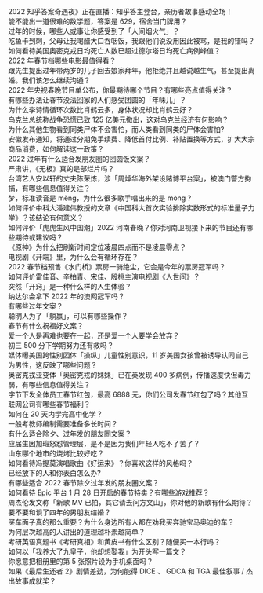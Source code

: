 2022 知乎答案奇遇夜》正在直播：知乎答主登台，亲历者故事感动全场！  
能不能出一道很难的数学题，答案是 629，宿舍当门牌用？  
过年的时候，哪些人或事让你感受到了「人间烟火气」？  
吃鱼卡到刺，父母让我喝醋大口吞咽饭，我跟他们说没用因此被骂，是我的错吗？  
如何看待美国奥密克戎日均死亡人数已超过德尔塔日均死亡病例峰值？  
2022 年春节档哪些电影最值得看？  
跟先生提出过年带两岁的儿子回去娘家拜年，他拒绝并且越说越生气，甚至提出离婚。我们该怎么继续沟通？  
2022 年央视春晚节目单公布，你最期待哪个节目？有哪些亮点值得关注？  
有哪些办法让春节没法回家的人们感受团圆的「年味儿」？  
为什么李诗情循环次数比肖鹤云多，身体状况却比肖鹤云好？  
乌克兰总统称战争恐慌已致 125 亿美元撤出，这对乌克兰经济有何影响？  
为什么其他生物看到同类尸体不会害怕，而人类看到同类的尸体会害怕?  
安徽发布通知，将通过分期免手续费、降低首付比例、补贴置换等方式，扩大大宗商品消费，如何解读这一政策？  
2022 过年有什么适合发朋友圈的团圆饭文案？  
严肃讲，《无极》真的是部烂片吗？  
台湾艺人安以轩的丈夫陈荣炼，涉「周焯华海外架设赌博平台案」，被澳门警方拘捕，有哪些信息值得关注？  
梦，标准读音是 mèng，为什么很多歌手唱出来的是 mòng？  
如何评价中科大潘建伟教授的文章《中国科大首次实验排除实数形式的标准量子力学》？该结论有何意义？  
如何评价「虎虎生风中国潮」2022 河南春晚？你对河南卫视接下来的节目还有哪些期待或建议吗？  
《原神》为什么把刷新时间定位凌晨四点而不是凌晨零点？  
电视剧《开端》里，为什么会有循环存在？  
2022 春节档预售《水门桥》票房一骑绝尘，它会是今年的票房冠军吗？  
如何评价雷佳音、辛柏青、宋佳、殷桃主演电视剧《人世间》？  
突然「开窍」是一种什么样的人生体验？  
纳达尔会拿下 2022 年的澳网冠军吗？  
有哪些过年文案？  
聪明人为了「躺赢」，可以有哪些操作？  
春节有什么祝福好文案？  
爱一个人是再难也要在一起，还是爱一个人要学会放弃？  
初三 500 分下学期努力还有救吗？  
媒体曝美国跨性别团体「操纵」儿童性别意识，11 岁美国女孩曾被诱导认同自己为男性，这反映了哪些问题？  
奥密克戎亚变体「奥密克戎的妹妹」已在英发现 400 多病例，传播速度快但毒力弱，有哪些信息值得关注？  
字节下发全体员工春节红包，最高 6888 元，你们公司发春节红包了吗？其他互联网公司有哪些春节福利？  
如何在 20 天内学完高中化学？  
一般考教师编制需要准备多长时间？  
有什么适合除夕、过年发的朋友圈文案？  
应届生因加班怒怼管理层，是不是因为我们年轻人吃不了苦了？  
山东哪个地市的烧烤比较好吃？  
如何看待冯提莫演唱歌曲《好运来》？你喜欢这样的风格吗？  
已经放下的人和你表白怎么办?  
有哪些适合 2022 春节除夕过年发的朋友圈文案？  
如何看待 Epic 平台 1 月 28 日开启的春节特卖？有哪些游戏推荐？  
周杰伦发文称「新歌 MV 已拍，其它请去问方文山」，你对他的新歌有什么期待？  
要不要和谈了四年的男朋友结婚？  
买车面子真的那么重要？为什么身边所有人都在劝我买奔驰宝马奥迪的车？  
为何层次越高的人讲出的道理越朴素越简单？  
考研英语真题书《考研真相》和黄皮书有什么区别？随便买一本行吗？  
如何以「我养大了九皇子，他却想娶我」为开头写一篇文？  
你愿意把相册里的第 5 张照片设为手机桌面吗？  
如果《最后生还者 2》剧情差劲，为何能得 DICE 、 GDCA 和 TGA 最佳叙事 / 杰出故事成就奖？  
